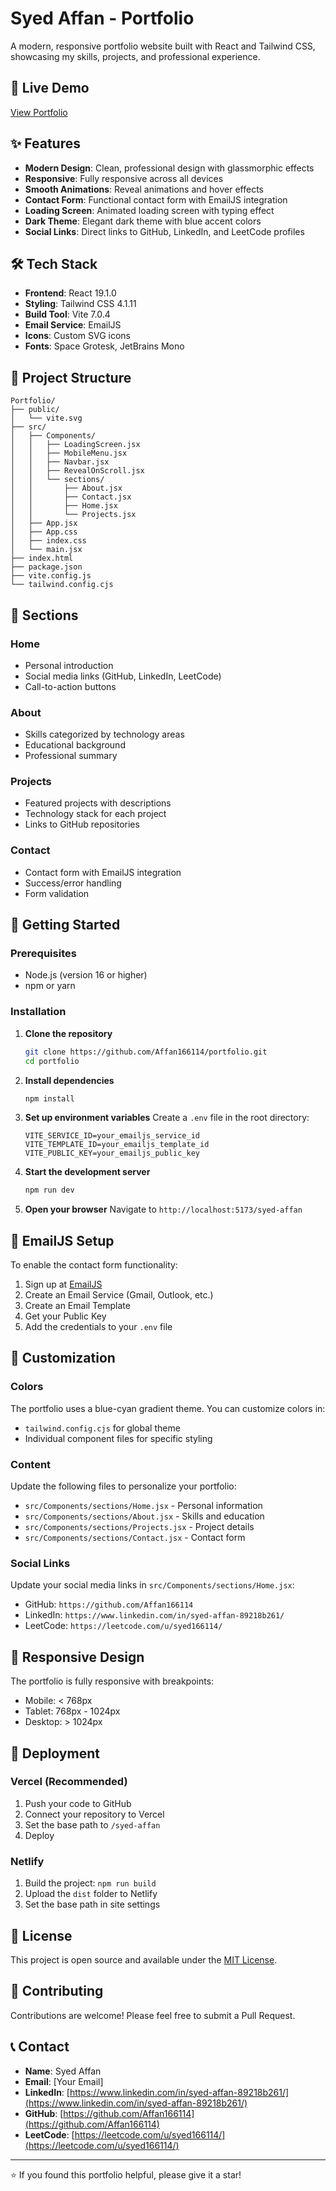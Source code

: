 # Syed Affan - Portfolio

A modern, responsive portfolio website built with React and Tailwind CSS, showcasing my skills, projects, and professional experience.

## 🚀 Live Demo

[View Portfolio](http://localhost:5173/syed-affan/pedrotech-portfolio)

## ✨ Features

- **Modern Design**: Clean, professional design with glassmorphic effects
- **Responsive**: Fully responsive across all devices
- **Smooth Animations**: Reveal animations and hover effects
- **Contact Form**: Functional contact form with EmailJS integration
- **Loading Screen**: Animated loading screen with typing effect
- **Dark Theme**: Elegant dark theme with blue accent colors
- **Social Links**: Direct links to GitHub, LinkedIn, and LeetCode profiles

## 🛠️ Tech Stack

- **Frontend**: React 19.1.0
- **Styling**: Tailwind CSS 4.1.11
- **Build Tool**: Vite 7.0.4
- **Email Service**: EmailJS
- **Icons**: Custom SVG icons
- **Fonts**: Space Grotesk, JetBrains Mono

## 📁 Project Structure

```
Portfolio/
├── public/
│   └── vite.svg
├── src/
│   ├── Components/
│   │   ├── LoadingScreen.jsx
│   │   ├── MobileMenu.jsx
│   │   ├── Navbar.jsx
│   │   ├── RevealOnScroll.jsx
│   │   └── sections/
│   │       ├── About.jsx
│   │       ├── Contact.jsx
│   │       ├── Home.jsx
│   │       └── Projects.jsx
│   ├── App.jsx
│   ├── App.css
│   ├── index.css
│   └── main.jsx
├── index.html
├── package.json
├── vite.config.js
└── tailwind.config.cjs
```

## 🎯 Sections

### Home

- Personal introduction
- Social media links (GitHub, LinkedIn, LeetCode)
- Call-to-action buttons

### About

- Skills categorized by technology areas
- Educational background
- Professional summary

### Projects

- Featured projects with descriptions
- Technology stack for each project
- Links to GitHub repositories

### Contact

- Contact form with EmailJS integration
- Success/error handling
- Form validation

## 🚀 Getting Started

### Prerequisites

- Node.js (version 16 or higher)
- npm or yarn

### Installation

1. **Clone the repository**

   ```bash
   git clone https://github.com/Affan166114/portfolio.git
   cd portfolio
   ```

2. **Install dependencies**

   ```bash
   npm install
   ```

3. **Set up environment variables**
   Create a `.env` file in the root directory:

   ```env
   VITE_SERVICE_ID=your_emailjs_service_id
   VITE_TEMPLATE_ID=your_emailjs_template_id
   VITE_PUBLIC_KEY=your_emailjs_public_key
   ```

4. **Start the development server**

   ```bash
   npm run dev
   ```

5. **Open your browser**
   Navigate to `http://localhost:5173/syed-affan`

## 📧 EmailJS Setup

To enable the contact form functionality:

1. Sign up at [EmailJS](https://www.emailjs.com/)
2. Create an Email Service (Gmail, Outlook, etc.)
3. Create an Email Template
4. Get your Public Key
5. Add the credentials to your `.env` file

## 🎨 Customization

### Colors

The portfolio uses a blue-cyan gradient theme. You can customize colors in:

- `tailwind.config.cjs` for global theme
- Individual component files for specific styling

### Content

Update the following files to personalize your portfolio:

- `src/Components/sections/Home.jsx` - Personal information
- `src/Components/sections/About.jsx` - Skills and education
- `src/Components/sections/Projects.jsx` - Project details
- `src/Components/sections/Contact.jsx` - Contact form

### Social Links

Update your social media links in `src/Components/sections/Home.jsx`:

- GitHub: `https://github.com/Affan166114`
- LinkedIn: `https://www.linkedin.com/in/syed-affan-89218b261/`
- LeetCode: `https://leetcode.com/u/syed166114/`

## 📱 Responsive Design

The portfolio is fully responsive with breakpoints:

- Mobile: < 768px
- Tablet: 768px - 1024px
- Desktop: > 1024px

## 🚀 Deployment

### Vercel (Recommended)

1. Push your code to GitHub
2. Connect your repository to Vercel
3. Set the base path to `/syed-affan`
4. Deploy

### Netlify

1. Build the project: `npm run build`
2. Upload the `dist` folder to Netlify
3. Set the base path in site settings

## 📄 License

This project is open source and available under the [MIT License](LICENSE).

## 🤝 Contributing

Contributions are welcome! Please feel free to submit a Pull Request.

## 📞 Contact

- **Name**: Syed Affan
- **Email**: [Your Email]
- **LinkedIn**: [https://www.linkedin.com/in/syed-affan-89218b261/](https://www.linkedin.com/in/syed-affan-89218b261/)
- **GitHub**: [https://github.com/Affan166114](https://github.com/Affan166114)
- **LeetCode**: [https://leetcode.com/u/syed166114/](https://leetcode.com/u/syed166114/)

---

⭐ If you found this portfolio helpful, please give it a star!
